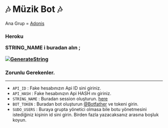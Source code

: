 <h1 align="centre">🎶 Müzik Bot 🎶</h1>

Ana Grup = [ Adonis](https://t.me/adonischt)


<h3 align="centre"> Heroku   

STRING_NAME i buradan alın ;

[![GenerateString](https://img.shields.io/badge/repl.it-generateString-yellowgreen)](https://repl.it/@doktorceset/LunaMusicbot)

### Zorunlu Gerekenler. 
----------------------------------
   - `API_ID` :  Fake hesabınızın Api ID sini giriniz. 
   - `API_HASH` :  Fake hesabınızın Api HASH ını giriniz.
   - `STRING_NAME` :  Buradan session oluşturun. [here](https://repl.it/@doktorceset/LunaMusicBot)
   - `BOT_TOKEN` :  Buradan bot oluşturun [@Botfather](https://t.me/botfather) ve tokeni girin. 
   - `SUDO_USERS` :  Buraya grupta yönetici olmasa bile botu yönetmesini istediğiniz kişinin id sini girin. Birden fazla yazacaksanız arasına boşluk koyun. 

